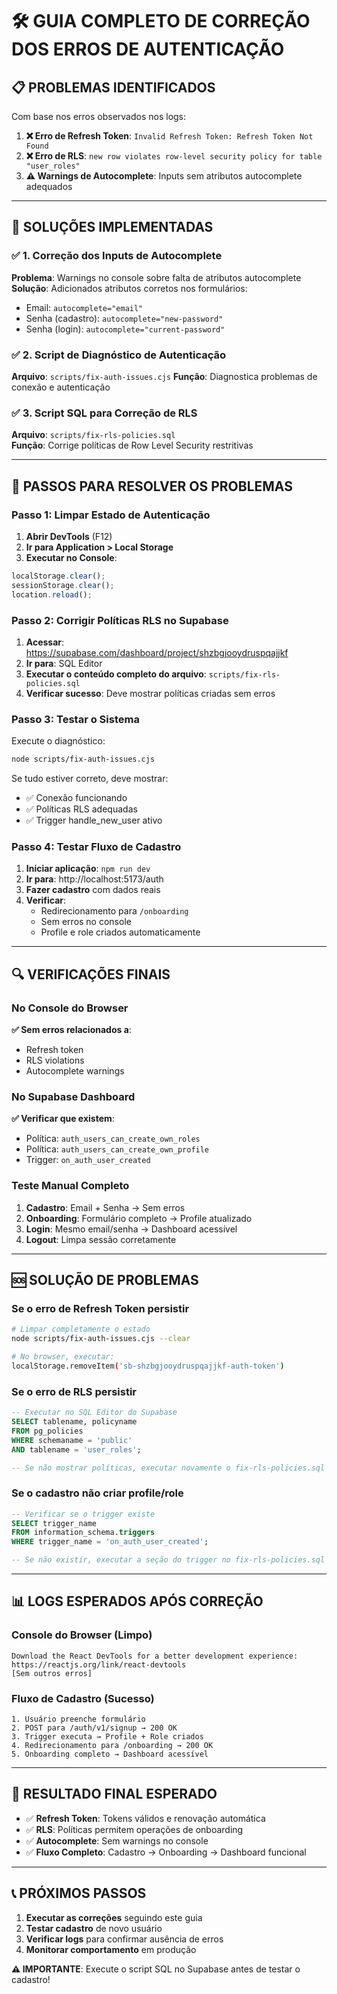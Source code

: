 # 🛠️ GUIA COMPLETO DE CORREÇÃO DOS ERROS DE AUTENTICAÇÃO

## 📋 PROBLEMAS IDENTIFICADOS

Com base nos erros observados nos logs:

1. **❌ Erro de Refresh Token**: `Invalid Refresh Token: Refresh Token Not Found`
2. **❌ Erro de RLS**: `new row violates row-level security policy for table "user_roles"`  
3. **⚠️ Warnings de Autocomplete**: Inputs sem atributos autocomplete adequados

---

## 🔧 SOLUÇÕES IMPLEMENTADAS

### ✅ **1. Correção dos Inputs de Autocomplete**

**Problema**: Warnings no console sobre falta de atributos autocomplete
**Solução**: Adicionados atributos corretos nos formulários:
- Email: `autocomplete="email"`
- Senha (cadastro): `autocomplete="new-password"`
- Senha (login): `autocomplete="current-password"`

### ✅ **2. Script de Diagnóstico de Autenticação**

**Arquivo**: `scripts/fix-auth-issues.cjs`
**Função**: Diagnostica problemas de conexão e autenticação

### ✅ **3. Script SQL para Correção de RLS**

**Arquivo**: `scripts/fix-rls-policies.sql`  
**Função**: Corrige políticas de Row Level Security restritivas

---

## 🚀 PASSOS PARA RESOLVER OS PROBLEMAS

### **Passo 1: Limpar Estado de Autenticação**

1. **Abrir DevTools** (F12)
2. **Ir para Application > Local Storage**
3. **Executar no Console**:
```javascript
localStorage.clear();
sessionStorage.clear();
location.reload();
```

### **Passo 2: Corrigir Políticas RLS no Supabase**

1. **Acessar**: https://supabase.com/dashboard/project/shzbgjooydruspqajjkf
2. **Ir para**: SQL Editor
3. **Executar o conteúdo completo do arquivo**: `scripts/fix-rls-policies.sql`
4. **Verificar sucesso**: Deve mostrar políticas criadas sem erros

### **Passo 3: Testar o Sistema**

Execute o diagnóstico:
```bash
node scripts/fix-auth-issues.cjs
```

Se tudo estiver correto, deve mostrar:
- ✅ Conexão funcionando
- ✅ Políticas RLS adequadas
- ✅ Trigger handle_new_user ativo

### **Passo 4: Testar Fluxo de Cadastro**

1. **Iniciar aplicação**: `npm run dev`
2. **Ir para**: http://localhost:5173/auth
3. **Fazer cadastro** com dados reais
4. **Verificar**:
   - Redirecionamento para `/onboarding`
   - Sem erros no console
   - Profile e role criados automaticamente

---

## 🔍 VERIFICAÇÕES FINAIS

### **No Console do Browser**

**✅ Sem erros relacionados a**:
- Refresh token
- RLS violations
- Autocomplete warnings

### **No Supabase Dashboard**

**✅ Verificar que existem**:
- Política: `auth_users_can_create_own_roles`
- Política: `auth_users_can_create_own_profile`
- Trigger: `on_auth_user_created`

### **Teste Manual Completo**

1. **Cadastro**: Email + Senha → Sem erros
2. **Onboarding**: Formulário completo → Profile atualizado
3. **Login**: Mesmo email/senha → Dashboard acessível
4. **Logout**: Limpa sessão corretamente

---

## 🆘 SOLUÇÃO DE PROBLEMAS

### **Se o erro de Refresh Token persistir**

```bash
# Limpar completamente o estado
node scripts/fix-auth-issues.cjs --clear

# No browser, executar:
localStorage.removeItem('sb-shzbgjooydruspqajjkf-auth-token')
```

### **Se o erro de RLS persistir**

```sql
-- Executar no SQL Editor do Supabase
SELECT tablename, policyname 
FROM pg_policies 
WHERE schemaname = 'public' 
AND tablename = 'user_roles';

-- Se não mostrar políticas, executar novamente o fix-rls-policies.sql
```

### **Se o cadastro não criar profile/role**

```sql
-- Verificar se o trigger existe
SELECT trigger_name 
FROM information_schema.triggers 
WHERE trigger_name = 'on_auth_user_created';

-- Se não existir, executar a seção do trigger no fix-rls-policies.sql
```

---

## 📊 LOGS ESPERADOS APÓS CORREÇÃO

### **Console do Browser (Limpo)**
```
Download the React DevTools for a better development experience: https://reactjs.org/link/react-devtools
[Sem outros erros]
```

### **Fluxo de Cadastro (Sucesso)**
```
1. Usuário preenche formulário
2. POST para /auth/v1/signup → 200 OK
3. Trigger executa → Profile + Role criados
4. Redirecionamento para /onboarding → 200 OK
5. Onboarding completo → Dashboard acessível
```

---

## 🎯 RESULTADO FINAL ESPERADO

- ✅ **Refresh Token**: Tokens válidos e renovação automática
- ✅ **RLS**: Políticas permitem operações de onboarding  
- ✅ **Autocomplete**: Sem warnings no console
- ✅ **Fluxo Completo**: Cadastro → Onboarding → Dashboard funcional

---

## 📞 PRÓXIMOS PASSOS

1. **Executar as correções** seguindo este guia
2. **Testar cadastro** de novo usuário
3. **Verificar logs** para confirmar ausência de erros
4. **Monitorar comportamento** em produção

**⚠️ IMPORTANTE**: Execute o script SQL no Supabase antes de testar o cadastro!
